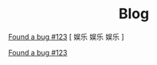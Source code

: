 <div align="center">
  <h1>Blog</h1>
</div>

[Found a bug #123](https://docs.github.com/en/rest/reference/issues#list-repository-issues)  [ 娱乐 娱乐 娱乐 ]

[Found a bug #123](https://docs.github.com/en/rest/reference/issues#list-repository-issues)